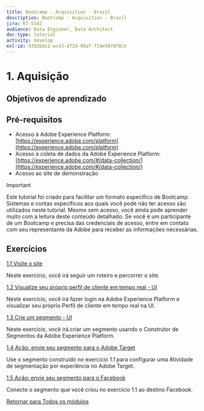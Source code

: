 ```yaml
---
title: Bootcamp - Acquisition - Brazil
description: Bootcamp - Acquisition - Brazil
jira: KT-5342
audience: Data Engineer, Data Architect
doc-type: tutorial
activity: develop
exl-id: 4392bdc2-ec43-4f2d-99af-719e9979f0c5
---
```

# 1. Aquisição

## Objetivos de aprendizado

## Pré-requisitos

- Acesso à Adobe Experience Platform: [https://experience.adobe.com/platform](https://experience.adobe.com/platform)
- Acesso à coleta de dados da Adobe Experience Platform: [https://experience.adobe.com/#/data-collection/](https://experience.adobe.com/#/data-collection/)
- Acesso ao site de demonstração

>[!IMPORTANT]
>
>Este tutorial foi criado para facilitar um formato específico de Bootcamp. Sistemas e contas específicos aos quais você pode não ter acesso são utilizados neste tutorial. Mesmo sem acesso, você ainda pode aprender muito com a leitura deste conteúdo detalhado. Se você é um participante de um Bootcamp e precisa das credenciais de acesso, entre em contato com seu representante da Adobe para receber as informações necessárias.

## Exercícios

[1.1 Visite o site](./ex1.md)

Neste exercício, você irá seguir um roteiro e percorrer o site.

[1.2 Visualize seu próprio perfil de cliente em tempo real - UI](./ex2.md)

Neste exercício, você irá fazer login na Adobe Experience Platform e visualizar seu próprio Perfil de cliente em tempo real na UI.

[1.3 Crie um segmento - UI](./ex3.md)

Neste exercício, você irá criar um segmento usando o Construtor de Segmentos da Adobe Experience Platform.

[1.4 Ação: envie seu segmento para o Adobe Target](./ex4.md)

Use o segmento construído no exercício 1.1 para configurar uma Atividade de segmentação por experiência no Adobe Target.

[1.5 Ação: envie seu segmento para o Facebook](./ex5.md)

Conecte o segmento que você criou no exercício 1.1 ao destino Facebook.

[Retornar para Todos os módulos](../../overview.md)
